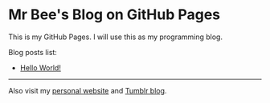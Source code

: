 # Mr Bee's Blog on GitHub Pages

This is my GitHub Pages. I will use this as my programming blog.

Blog posts list:
* [Hello World!](hello.md)

---
Also visit my [personal website](https://pak.lebah.web.id) and [Tumblr blog](http://paklebah.tumblr.com).
